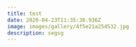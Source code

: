 ```yaml
---
title: test
date: 2020-04-23T11:35:38.936Z
image: images/gallery/4f5e21a254532.jpg
description: segsg
---
```

